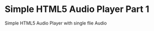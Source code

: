 Simple HTML5 Audio Player Part 1
===========================

Simple HTML5 Audio Player with single flie Audio
